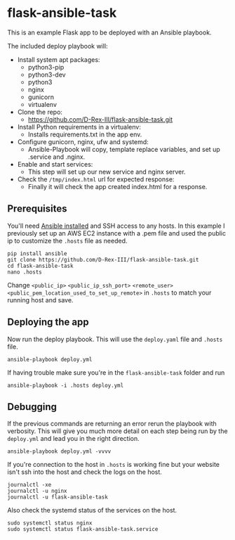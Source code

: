 # flask-ansible-task
This is an example Flask app to be deployed with an Ansible playbook.

The included deploy playbook will:

- Install system apt packages:
    - python3-pip
    - python3-dev
    - python3
    - nginx
    - gunicorn
    - virtualenv
- Clone the repo:
    - https://github.com/D-Rex-III/flask-ansible-task.git
- Install Python requirements in a virtualenv:
    - Installs requirements.txt in the app env.
- Configure gunicorn, nginx, ufw and systemd:
    - Ansible-Playbook will copy, template replace variables, and set up .service and .nginx.
- Enable and start services:
    - This step will set up our new service and nginx server.
- Check the `/tmp/index.html` url for expected response:
    - Finally it will check the app created index.html for a response.

## Prerequisites
You'll need [Ansible installed](https://docs.ansible.com/ansible/latest/intro_installation.html) and SSH access to any hosts. In this example I previously set up an AWS EC2 instance with a .pem file and used the public ip to customize the `.hosts` file as needed.
```
pip install ansible
git clone https://github.com/D-Rex-III/flask-ansible-task.git
cd flask-ansible-task
nano .hosts
```
Change `<public_ip>` `<public_ip_ssh_port>` `<remote_user>` `<public_pem_location_used_to_set_up_remote>` in `.hosts` to match your running host and save.

## Deploying the app
Now run the deploy playbook. This will use the `deploy.yaml` file and `.hosts` file.
```
ansible-playbook deploy.yml
```
If having trouble make sure you're in the `flask-ansible-task` folder and run
```
ansible-playbook -i .hosts deploy.yml
```
## Debugging
If the previous commands are returning an error rerun the playbook with verbosity. This will give you much more detail on each step being run by the `deploy.yml` and lead you in the right direction.
```
ansible-playbook deploy.yml -vvvv
```

If you're connection to the host in `.hosts` is working fine but your website isn't ssh into the host and check the logs on the host.
```
journalctl -xe
journalctl -u nginx
journalctl -u flask-ansible-task
```

Also check the systemd status of the services on the host.
```
sudo systemctl status nginx
sudo systemctl status flask-ansible-task.service
```